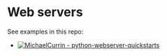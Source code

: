 # Web servers

See examples in this repo:

- [![MichaelCurrin - python-webserver-quickstarts](https://img.shields.io/static/v1?label=MichaelCurrin&message=python-webserver-quickstarts&color=blue&logo=github)](https://github.com/MichaelCurrin/python-webserver-quickstarts)
